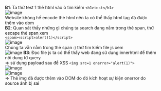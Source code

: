 **B1**: Ta thử test 1 thẻ html vào ô tìm kiếm `<h1>test</h1>`  
![image](https://github.com/user-attachments/assets/f39a001a-dd3a-4627-8b75-f47c55a446a1)  
Website không hề encode thẻ html nên ta có thể thấy html tag đã được thêm vào dom  
**B2**: Quan sát thấy những gì chúng ta search đang nằm trong thẻ span, thử escape thẻ span xem  
`<span><script>alert(1)</script>`  
![image](https://github.com/user-attachments/assets/690787d7-b46c-44f6-8c6a-a17abf17b57f)  
Chúng ta vẫn nằm trong thẻ span :) thử tìm kiếm file js xem  
![image](https://github.com/user-attachments/assets/ab806143-9d23-401b-b0f0-e2eccff04eb0)
**B3**: Đọc file js ta có thể thấy web đang sử dụng innerhtml để thêm nội dung từ query  
=> sử dụng payload sau để XSS `<img src=1 onerror="alert(1)">`  
![image](https://github.com/user-attachments/assets/16a1b4b5-8c5d-4da9-a21d-de306dcd793e)  
![image](https://github.com/user-attachments/assets/9d797ae2-8d1d-41ec-a485-9f62b54ae66b)  
=> Thẻ img đã được thêm vào DOM do đó kích hoạt sự kiện onerror do source ảnh bị sai 






